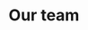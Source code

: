 ---
type: OurTeam
title: "Our team"
cards: 
  [
    {
      name: "Dmitry",
      position: "ССО",
      image: "../assets/images/OurTeam/dm.jpg",
      image_on: "../assets/images/OurTeam/dmOn.jpg",
    },
    {
      name: "Alexander",
      position: "Product Manager",
      image: "../assets/images/OurTeam/alk.jpg",
      image_on: "../assets/images/OurTeam/alkOn.jpg",
    },
    {
      name: "Anthony",
      position: "Commercial Director",
      image: "../assets/images/OurTeam/ant.jpg",
      image_on: "../assets/images/OurTeam/antOn.jpg", 
    },
    {
      name: "Artiom",
      position: "Sales Manager",
      image: "../assets/images/OurTeam/artb.jpg",
      image_on: "../assets/images/OurTeam/artbOn.jpg",
    },
    {
      name: "Konstantin",
      position: "Team Lead",
      image: "../assets/images/OurTeam/konk.jpg",
      image_on: "../assets/images/OurTeam/konkOn.jpg",
    },
    {
      name: "Pavel",
      position: "Dev",
      image: "../assets/images/OurTeam/pavp.jpg",
      image_on: "../assets/images/OurTeam/pavpOn.jpg",
    },
    {
      name: "Roma",
      position: "Dev",
      image: "../assets/images/OurTeam/rom.jpg",
      image_on: "../assets/images/OurTeam/romOn.jpg",
    },
    {
      name: "Stas",
      position: "Dev",
      image: "../assets/images/OurTeam/st.jpg",
      image_on: "../assets/images/OurTeam/stOn.jpg",
    },
  ]
---